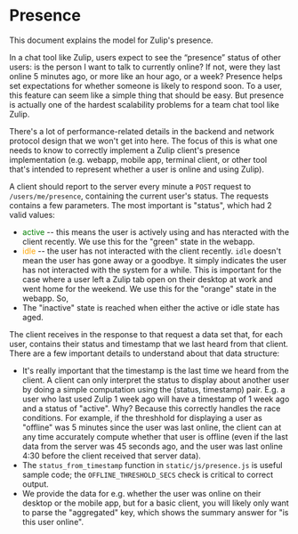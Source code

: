 # Presence

This document explains the model for Zulip's presence.

In a chat tool like Zulip, users expect to see the “presence” status
of other users: is the person I want to talk to currently online? If
not, were they last online 5 minutes ago, or more like an hour ago, or
a week?  Presence helps set expectations for whether someone is likely
to respond soon.  To a user, this feature can seem like a simple thing
that should be easy.  But presence is actually one of the hardest
scalability problems for a team chat tool like Zulip.

There's a lot of performance-related details in the backend and
network protocol design that we won't get into here.  The focus of
this is what one needs to know to correctly implement a Zulip client's
presence implementation (e.g. webapp, mobile app, terminal client, or
other tool that's intended to represent whether a user is online and
using Zulip).

A client should report to the server every minute a `POST` request to
`/users/me/presence`, containing the current user's status.  The
requests contains a few parameters.  The most important is "status",
which had 2 valid values:

* <span style="color: green">active</span> -- this means the user is actively
 using and has nteracted with the client recently.  We use this for the "green"
 state in the webapp.
* <span style="color: orange">idle</span> -- the user has not interacted with the client recently.
  `idle` doesn't mean the user has gone away or a goodbye. It simply indicates
  the user has not interacted with the system for a while.
  This is important for the case where a user left a Zulip tab open on
  their desktop at work and went home for the weekend.  We use this
  for the "orange" state in the webapp. So,
* The "inactive" state is reached when either the active or idle state has aged.

The client receives in the response to that request a data set that,
for each user, contains their status and timestamp that we last heard
from that client.  There are a few important details to understand
about that data structure:

* It's really important that the timestamp is the last time we heard
  from the client.  A client can only interpret the status to display
  about another user by doing a simple computation using the (status,
  timestamp) pair.  E.g. a user who last used Zulip 1 week ago will
  have a timestamp of 1 week ago and a status of "active".  Why?
  Because this correctly handles the race conditions.  For example, if
  the threshhold for displaying a user as "offline" was 5 minutes
  since the user was last online, the client can at any time
  accurately compute whether that user is offline (even if the last
  data from the server was 45 seconds ago, and the user was last
  online 4:30 before the client received that server data).
* The `status_from_timestamp` function in `static/js/presence.js` is
  useful sample code; the `OFFLINE_THRESHOLD_SECS` check is critical
  to correct output.
* We provide the data for e.g. whether the user was online on their
  desktop or the mobile app, but for a basic client, you will likely
  only want to parse the "aggregated" key, which shows the summary
  answer for "is this user online".
